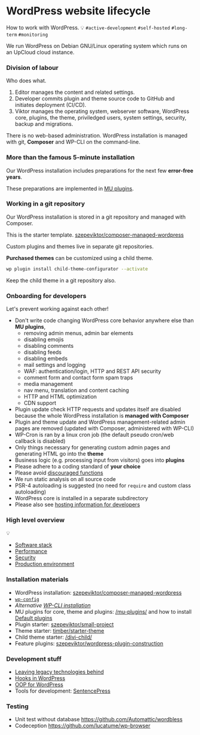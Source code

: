 # WordPress website lifecycle

How to work with WordPress. :bulb: `#active-development` `#self-hosted` `#long-term` `#monitoring`

We run WordPress on Debian GNU/Linux operating system which runs on an UpCloud cloud instance.

### Division of labour

Who does what.

1. Editor manages the content and related settings.
2. Developer commits plugin and theme source code to GitHub and initiates deployment (CI/CD).
3. Viktor manages the operating system, webserver software, WordPress core, plugins, the theme,
   priviledged users, system settings, security, backup and migrations.

There is no web-based administration.
WordPress installation is managed with git, **Composer** and WP-CLI on the command-line.

### More than the famous 5-minute installation

Our WordPress installation includes preparations for the next few **error-free years**.

These preparations are implemented in [MU plugins](/mu-plugins/).

### Working in a git repository

Our WordPress installation is stored in a git repository
and managed with Composer.

This is the starter template.
[szepeviktor/composer-managed-wordpress](https://github.com/szepeviktor/composer-managed-wordpress)

Custom plugins and themes live in separate git repositories.

**Purchased themes** can be customized using a child theme.

```bash
wp plugin install child-theme-configurator --activate
```

Keep the child theme in a git repository also.

### Onboarding for developers

Let's prevent working against each other!

- Don't write code changing WordPress core behavior anywhere else than **MU plugins**,
  - removing admin menus, admin bar elements
  - disabling emojis
  - disabling comments
  - disabling feeds
  - disabling embeds
  - mail settings and logging
  - WAF: authentication/login, HTTP and REST API security
  - comment form and contact form spam traps
  - media management
  - nav menu, translation and content caching
  - HTTP and HTML optimization
  - CDN support
- Plugin update check HTTP requests and updates itself are disabled
  because the whole WordPress installation is **managed with Composer**
- Plugin and theme update and WordPress management-related admin pages are removed
  (updated with Composer, administered with WP-CLI)
- WP-Cron is ran by a linux cron job (the default pseudo cron/web callback is disabled)
- Only things necessary for generating custom admin pages
  and generating HTML go into the **theme**
- Business logic (e.g. processing input from visitors) goes into **plugins**
- Please adhere to a coding standard of **your choice**
- Please avoid [discouraged functions](https://github.com/szepeviktor/debian-server-tools/blob/master/webserver/laravel/phpcs.xml#L18)
- We run static analysis on all source code
- PSR-4 autoloading is suggested (no need for `require` and custom class autoloading)
- WordPress core is installed in a separate subdirectory
- Please also see [hosting information for developers](https://github.com/szepeviktor/debian-server-tools/blob/master/Onboarding.md#onboarding-for-developers)

### High level overview

:bulb:

- [Software stack](/WordPress-stack.md)
- [Performance](/WordPress-performance.md)
- [Security](/WordPress-security.md)
- [Production environment](https://github.com/szepeviktor/debian-server-tools/blob/master/webserver/Production-website.md)

### Installation materials

- WordPress installation: [szepeviktor/composer-managed-wordpress](https://github.com/szepeviktor/composer-managed-wordpress)
- [`wp-config`](/wp-config)
- _Alternative [WP-CLI installation](WP-CLI-installation.md)_
- MU plugins for core, theme and plugins: [/mu-plugins/](/mu-plugins) and how to install [Default plugins](/Plugins.md)
- Plugin starter: [szepeviktor/small-project](https://github.com/szepeviktor/small-project)
- Theme starter: [timber/starter-theme](https://github.com/timber/starter-theme/tree/2.x)
- Child theme starter: [/divi-child/](/divi-child)
- Feature plugins: [szepeviktor/wordpress-plugin-construction](https://github.com/szepeviktor/wordpress-plugin-construction)

### Development stuff

- [Leaving legacy technologies behind](https://github.com/szepeviktor/small-project/blob/master/MAIN-FILE-PARTS.md)
- [Hooks in WordPress](/WordPress-hooks.md)
- [OOP for WordPress](/WordPress-OOP.md)
- Tools for development: [SentencePress](https://github.com/szepeviktor/SentencePress)

### Testing

- Unit test without database https://github.com/Automattic/wordbless
- Codeception https://github.com/lucatume/wp-browser

